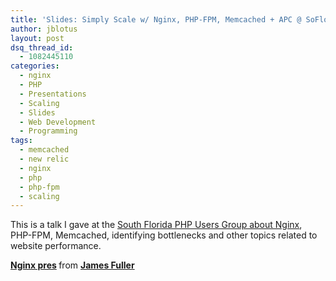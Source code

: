 ```yaml
---
title: 'Slides: Simply Scale w/ Nginx, PHP-FPM, Memcached + APC @ SoFlo PHP'
author: jblotus
layout: post
dsq_thread_id:
  - 1082445110
categories:
  - nginx
  - PHP
  - Presentations
  - Scaling
  - Slides
  - Web Development
  - Programming
tags:
  - memcached
  - new relic
  - nginx
  - php
  - php-fpm
  - scaling
---
```

This is a talk I gave at the [South Florida PHP Users Group about Nginx][1], PHP-FPM, Memcached, identifying bottlenecks and other topics related to website performance.

<div style="margin-bottom:5px">
  <strong> <a href="http://www.slideshare.net/jblotus/nginx-pres" title="Nginx pres" target="_blank">Nginx pres</a> </strong> from <strong><a href="http://www.slideshare.net/jblotus" target="_blank">James Fuller</a></strong>
</div>

 [1]: http://www.soflophp.org/events/34360482/
